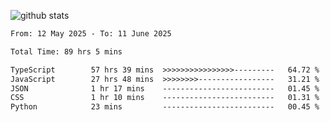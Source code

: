 
![github stats](https://github-readme-stats.vercel.app/api?username=realmahd1&show_icons=true&theme=codeSTACKr&hide_rank=true&count_private=true)

<!--START_SECTION:waka-->

```txt
From: 12 May 2025 - To: 11 June 2025

Total Time: 89 hrs 5 mins

TypeScript        57 hrs 39 mins  >>>>>>>>>>>>>>>>---------   64.72 %
JavaScript        27 hrs 48 mins  >>>>>>>>-----------------   31.21 %
JSON              1 hr 17 mins    -------------------------   01.45 %
CSS               1 hr 10 mins    -------------------------   01.31 %
Python            23 mins         -------------------------   00.45 %
```

<!--END_SECTION:waka-->
